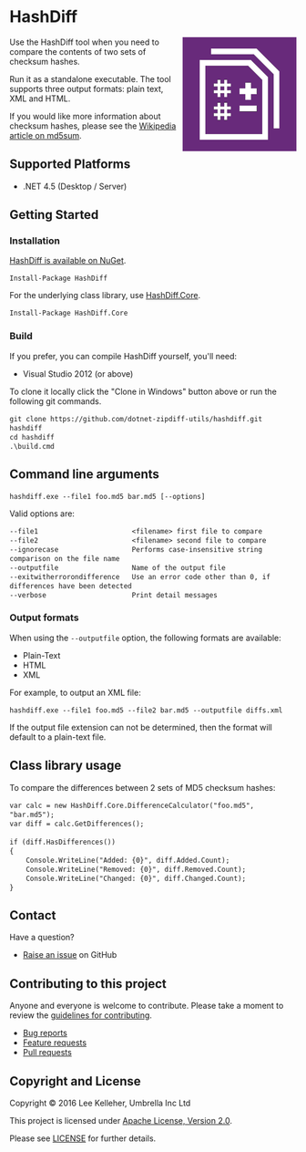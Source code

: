 # HashDiff

<img align="right" src="docs/dotnet-hashdiff.png">

Use the HashDiff tool when you need to compare the contents of two sets of checksum hashes.

Run it as a standalone executable. The tool supports three output formats: plain text, XML and HTML.

If you would like more information about checksum hashes, please see the [Wikipedia article on md5sum](http://en.wikipedia.org/wiki/Md5sum).

## Supported Platforms

* .NET 4.5 (Desktop / Server)


## Getting Started

### Installation

[HashDiff is available on NuGet](https://www.nuget.org/packages/HashDiff).

	Install-Package HashDiff

For the underlying class library, use [HashDiff.Core](https://www.nuget.org/packages/HashDiff.Core).

	Install-Package HashDiff.Core


### Build

If you prefer, you can compile HashDiff yourself, you'll need:

* Visual Studio 2012 (or above)

To clone it locally click the "Clone in Windows" button above or run the following git commands.

	git clone https://github.com/dotnet-zipdiff-utils/hashdiff.git hashdiff
	cd hashdiff
	.\build.cmd


## Command line arguments

	hashdiff.exe --file1 foo.md5 bar.md5 [--options]

Valid options are:

	--file1                       <filename> first file to compare
	--file2                       <filename> second file to compare
	--ignorecase                  Performs case-insensitive string comparison on the file name
	--outputfile                  Name of the output file
	--exitwitherrorondifference   Use an error code other than 0, if differences have been detected
	--verbose                     Print detail messages

### Output formats

When using the `--outputfile` option, the following formats are available:

* Plain-Text
* HTML
* XML

For example, to output an XML file:

	hashdiff.exe --file1 foo.md5 --file2 bar.md5 --outputfile diffs.xml

If the output file extension can not be determined, then the format will default to a plain-text file.


## Class library usage

To compare the differences between 2 sets of MD5 checksum hashes:

	var calc = new HashDiff.Core.DifferenceCalculator("foo.md5", "bar.md5");
	var diff = calc.GetDifferences();

	if (diff.HasDifferences())
	{
		Console.WriteLine("Added: {0}", diff.Added.Count);
		Console.WriteLine("Removed: {0}", diff.Removed.Count);
		Console.WriteLine("Changed: {0}", diff.Changed.Count);
	}


## Contact

Have a question?

* [Raise an issue](https://github.com/dotnet-zipdiff-utils/hashdiff/issues) on GitHub


## Contributing to this project

Anyone and everyone is welcome to contribute. Please take a moment to review the [guidelines for contributing](CONTRIBUTING.md).

* [Bug reports](CONTRIBUTING.md#bugs)
* [Feature requests](CONTRIBUTING.md#features)
* [Pull requests](CONTRIBUTING.md#pull-requests)


## Copyright and License

Copyright &copy; 2016 Lee Kelleher, Umbrella Inc Ltd

This project is licensed under [Apache License, Version 2.0](http://www.apache.org/licenses/LICENSE-2.0).

Please see [LICENSE](LICENSE.md) for further details.
